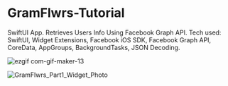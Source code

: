 # GramFlwrs-Tutorial
 SwiftUI App. 
 Retrieves Users Info Using Facebook Graph API.
 Tech used: SwiftUI, Widget Extensions, Facebook iOS SDK, Facebook Graph API, CoreData, AppGroups, BackgroundTasks, JSON Decoding.
 
 ![ezgif com-gif-maker-13](https://user-images.githubusercontent.com/36818367/208233688-70a87266-204c-4156-b50f-b6da8d25a3b5.gif)

![GramFlwrs_Part1_Widget_Photo](https://user-images.githubusercontent.com/36818367/208233849-d086767a-d3ba-4729-a7a1-e5c8ea3e653a.png)

